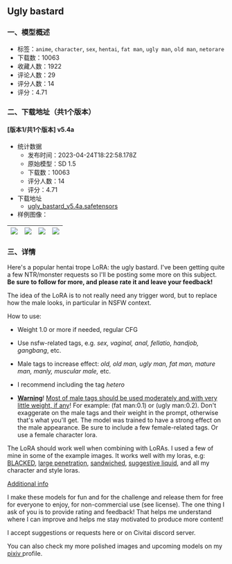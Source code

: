 ## Ugly bastard
### 一、模型概述

- 标签：`anime`, `character`, `sex`, `hentai`, `fat man`, `ugly man`, `old man`, `netorare`
- 下载数：10063
- 收藏人数：1922
- 评论人数：29
- 评分人数：14
- 评分：4.71

### 二、下载地址（共1个版本）

#### [版本1/共1个版本] v5.4a

- 统计数据
  - 发布时间：2023-04-24T18:22:58.178Z
  - 原始模型：SD 1.5
  - 下载数：10063
  - 评分人数：14
  - 评分：4.71
- 下载地址
  - [ugly_bastard_v5.4a.safetensors](https://civitai.com/api/download/models/54333)
- 样例图像：

| <img src="https://image.civitai.com/xG1nkqKTMzGDvpLrqFT7WA/dedb0e58-83da-47c7-b30d-2c1034814a00/width=450/587781.jpeg" /> | <img src="https://image.civitai.com/xG1nkqKTMzGDvpLrqFT7WA/3eed1815-4992-4594-56c3-7356497b3a00/width=450/587793.jpeg" /> | <img src="https://image.civitai.com/xG1nkqKTMzGDvpLrqFT7WA/0e6ba993-17ec-4002-846e-cbe493d00100/width=450/587796.jpeg" /> | <img src="https://image.civitai.com/xG1nkqKTMzGDvpLrqFT7WA/7b2a7763-2d4e-4ee0-5be9-8e71ba55ed00/width=450/587803.jpeg" /> |
| ---- | ---- | ---- | ---- |


### 三、详情
<p>Here's a popular hentai trope LoRA: the ugly bastard. I've been getting quite a few NTR/monster requests so I'll be posting some more on this subject. <strong>Be sure to follow for more, and please rate it and leave your feedback!</strong></p><p>The idea of the LoRA is to not really need any trigger word, but to replace how the male looks, in particular in NSFW context.</p><p>How to use:</p><ul><li><p>Weight 1.0 or more if needed, regular CFG</p></li><li><p>Use nsfw-related tags, e.g. <em>sex, vaginal, anal, fellatio, handjob, gangbang</em>, etc.</p></li><li><p>Male tags to increase effect: <em>old, old man, ugly man, fat man, mature man, manly, muscular male,</em> etc.</p></li><li><p>I recommend including the tag <em>hetero</em></p></li><li><p><strong><u>Warning</u></strong>! <u>Most of male tags should be used moderately and with very little weight, if any</u>! For example: (fat man:0.1) or (ugly man:0.2). Don't exaggerate on the male tags and their weight in the prompt, otherwise that's what you'll get. The model was trained to have a strong effect on the male appearance. Be sure to include a few female-related tags. Or use a female character lora.</p></li></ul><p>The LoRA should work well when combining with LoRAs. I used a few of mine in some of the example images. It works well with my loras, e.g: <a target="_blank" rel="ugc" href="https://civitai.com/models/44353/blacked">BLACKED</a>, <a target="_blank" rel="ugc" href="https://civitai.com/models/44447/large-penetration-insertion-concept">large penetration</a>, <a target="_blank" rel="ugc" href="https://civitai.com/models/49030/sandwiched-between-two-concept">sandwiched</a>, <a target="_blank" rel="ugc" href="https://civitai.com/models/42646/suggestive-liquid">suggestive liquid</a>, and all my character and style loras.</p><p><u>Additional info</u></p><p>I make these models for fun and for the challenge and release them for free for everyone to enjoy, for non-commercial use (see license). The one thing I ask of you is to provide rating and feedback! That helps me understand where I can improve and helps me stay motivated to produce more content!</p><p>I accept suggestions or requests here or on Civitai discord server.</p><p>You can also check my more polished images and upcoming models on my <a target="_blank" rel="ugc" href="https://www.pixiv.net/en/users/25545070">pixiv </a>profile.</p>